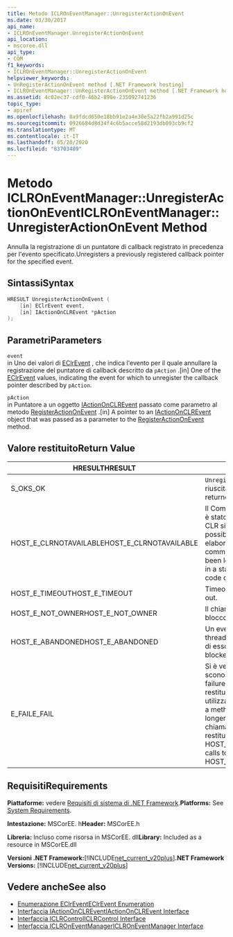 ```yaml
---
title: Metodo ICLROnEventManager::UnregisterActionOnEvent
ms.date: 03/30/2017
api_name:
- ICLROnEventManager.UnregisterActionOnEvent
api_location:
- mscoree.dll
api_type:
- COM
f1_keywords:
- ICLROnEventManager::UnregisterActionOnEvent
helpviewer_keywords:
- UnRegisterActionOnEvent method [.NET Framework hosting]
- ICLROnEventManager::UnRegisterActionOnEvent method [.NET Framework hosting]
ms.assetid: 4c02ec37-cdf0-46b2-890e-235092741236
topic_type:
- apiref
ms.openlocfilehash: 8a9fdcd650e18bb91e2a4e30e5a22fb2a991d25c
ms.sourcegitcommit: 0926684d8d34f4c6b5acce58d2193db093cb9cf2
ms.translationtype: MT
ms.contentlocale: it-IT
ms.lasthandoff: 05/20/2020
ms.locfileid: "83703489"
---
```

# <a name="iclroneventmanagerunregisteractiononevent-method"></a><span data-ttu-id="4ae06-102">Metodo ICLROnEventManager::UnregisterActionOnEvent</span><span class="sxs-lookup"><span data-stu-id="4ae06-102">ICLROnEventManager::UnregisterActionOnEvent Method</span></span>
<span data-ttu-id="4ae06-103">Annulla la registrazione di un puntatore di callback registrato in precedenza per l'evento specificato.</span><span class="sxs-lookup"><span data-stu-id="4ae06-103">Unregisters a previously registered callback pointer for the specified event.</span></span>  
  
## <a name="syntax"></a><span data-ttu-id="4ae06-104">Sintassi</span><span class="sxs-lookup"><span data-stu-id="4ae06-104">Syntax</span></span>  
  
```cpp  
HRESULT UnregisterActionOnEvent (  
    [in] EClrEvent event,  
    [in] IActionOnCLREvent *pAction  
);  
```  
  
## <a name="parameters"></a><span data-ttu-id="4ae06-105">Parametri</span><span class="sxs-lookup"><span data-stu-id="4ae06-105">Parameters</span></span>  
 `event`  
 <span data-ttu-id="4ae06-106">in Uno dei valori di [EClrEvent](eclrevent-enumeration.md) , che indica l'evento per il quale annullare la registrazione del puntatore di callback descritto da `pAction` .</span><span class="sxs-lookup"><span data-stu-id="4ae06-106">[in] One of the [EClrEvent](eclrevent-enumeration.md) values, indicating the event for which to unregister the callback pointer described by `pAction`.</span></span>  
  
 `pAction`  
 <span data-ttu-id="4ae06-107">in Puntatore a un oggetto [IActionOnCLREvent](../../../../docs/framework/unmanaged-api/hosting/iactiononclrevent-interface.md) passato come parametro al metodo [RegisterActionOnEvent](iclroneventmanager-registeractiononevent-method.md) .</span><span class="sxs-lookup"><span data-stu-id="4ae06-107">[in] A pointer to an [IActionOnCLREvent](../../../../docs/framework/unmanaged-api/hosting/iactiononclrevent-interface.md) object that was passed as a parameter to the [RegisterActionOnEvent](iclroneventmanager-registeractiononevent-method.md) method.</span></span>  
  
## <a name="return-value"></a><span data-ttu-id="4ae06-108">Valore restituito</span><span class="sxs-lookup"><span data-stu-id="4ae06-108">Return Value</span></span>  
  
|<span data-ttu-id="4ae06-109">HRESULT</span><span class="sxs-lookup"><span data-stu-id="4ae06-109">HRESULT</span></span>|<span data-ttu-id="4ae06-110">Description</span><span class="sxs-lookup"><span data-stu-id="4ae06-110">Description</span></span>|  
|-------------|-----------------|  
|<span data-ttu-id="4ae06-111">S_OK</span><span class="sxs-lookup"><span data-stu-id="4ae06-111">S_OK</span></span>|<span data-ttu-id="4ae06-112">`UnregisterActionOnEvent`la restituzione è riuscita.</span><span class="sxs-lookup"><span data-stu-id="4ae06-112">`UnregisterActionOnEvent` returned successfully.</span></span>|  
|<span data-ttu-id="4ae06-113">HOST_E_CLRNOTAVAILABLE</span><span class="sxs-lookup"><span data-stu-id="4ae06-113">HOST_E_CLRNOTAVAILABLE</span></span>|<span data-ttu-id="4ae06-114">Il Common Language Runtime (CLR) non è stato caricato in un processo oppure CLR si trova in uno stato in cui non è possibile eseguire codice gestito o elaborare la chiamata correttamente.</span><span class="sxs-lookup"><span data-stu-id="4ae06-114">The common language runtime (CLR) has not been loaded into a process, or the CLR is in a state in which it cannot run managed code or process the call successfully.</span></span>|  
|<span data-ttu-id="4ae06-115">HOST_E_TIMEOUT</span><span class="sxs-lookup"><span data-stu-id="4ae06-115">HOST_E_TIMEOUT</span></span>|<span data-ttu-id="4ae06-116">Timeout della chiamata.</span><span class="sxs-lookup"><span data-stu-id="4ae06-116">The call timed out.</span></span>|  
|<span data-ttu-id="4ae06-117">HOST_E_NOT_OWNER</span><span class="sxs-lookup"><span data-stu-id="4ae06-117">HOST_E_NOT_OWNER</span></span>|<span data-ttu-id="4ae06-118">Il chiamante non è il proprietario del blocco.</span><span class="sxs-lookup"><span data-stu-id="4ae06-118">The caller does not own the lock.</span></span>|  
|<span data-ttu-id="4ae06-119">HOST_E_ABANDONED</span><span class="sxs-lookup"><span data-stu-id="4ae06-119">HOST_E_ABANDONED</span></span>|<span data-ttu-id="4ae06-120">Un evento è stato annullato mentre un thread bloccato o Fiber era in attesa su di esso.</span><span class="sxs-lookup"><span data-stu-id="4ae06-120">An event was canceled while a blocked thread or fiber was waiting on it.</span></span>|  
|<span data-ttu-id="4ae06-121">E_FAIL</span><span class="sxs-lookup"><span data-stu-id="4ae06-121">E_FAIL</span></span>|<span data-ttu-id="4ae06-122">Si è verificato un errore irreversibile sconosciuto.</span><span class="sxs-lookup"><span data-stu-id="4ae06-122">An unknown catastrophic failure occurred.</span></span> <span data-ttu-id="4ae06-123">Dopo che un metodo restituisce E_FAIL, CLR non è più utilizzabile all'interno del processo.</span><span class="sxs-lookup"><span data-stu-id="4ae06-123">After a method returns E_FAIL, the CLR is no longer usable within the process.</span></span> <span data-ttu-id="4ae06-124">Le chiamate successive ai metodi di hosting restituiscono HOST_E_CLRNOTAVAILABLE.</span><span class="sxs-lookup"><span data-stu-id="4ae06-124">Subsequent calls to hosting methods return HOST_E_CLRNOTAVAILABLE.</span></span>|  
  
## <a name="requirements"></a><span data-ttu-id="4ae06-125">Requisiti</span><span class="sxs-lookup"><span data-stu-id="4ae06-125">Requirements</span></span>  
 <span data-ttu-id="4ae06-126">**Piattaforme:** vedere [Requisiti di sistema di .NET Framework](../../get-started/system-requirements.md).</span><span class="sxs-lookup"><span data-stu-id="4ae06-126">**Platforms:** See [System Requirements](../../get-started/system-requirements.md).</span></span>  
  
 <span data-ttu-id="4ae06-127">**Intestazione:** MSCorEE. h</span><span class="sxs-lookup"><span data-stu-id="4ae06-127">**Header:** MSCorEE.h</span></span>  
  
 <span data-ttu-id="4ae06-128">**Libreria:** Incluso come risorsa in MSCorEE. dll</span><span class="sxs-lookup"><span data-stu-id="4ae06-128">**Library:** Included as a resource in MSCorEE.dll</span></span>  
  
 <span data-ttu-id="4ae06-129">**Versioni .NET Framework:**[!INCLUDE[net_current_v20plus](../../../../includes/net-current-v20plus-md.md)]</span><span class="sxs-lookup"><span data-stu-id="4ae06-129">**.NET Framework Versions:** [!INCLUDE[net_current_v20plus](../../../../includes/net-current-v20plus-md.md)]</span></span>  
  
## <a name="see-also"></a><span data-ttu-id="4ae06-130">Vedere anche</span><span class="sxs-lookup"><span data-stu-id="4ae06-130">See also</span></span>

- [<span data-ttu-id="4ae06-131">Enumerazione EClrEvent</span><span class="sxs-lookup"><span data-stu-id="4ae06-131">EClrEvent Enumeration</span></span>](eclrevent-enumeration.md)
- [<span data-ttu-id="4ae06-132">Interfaccia IActionOnCLREvent</span><span class="sxs-lookup"><span data-stu-id="4ae06-132">IActionOnCLREvent Interface</span></span>](iactiononclrevent-interface.md)
- [<span data-ttu-id="4ae06-133">Interfaccia ICLRControl</span><span class="sxs-lookup"><span data-stu-id="4ae06-133">ICLRControl Interface</span></span>](iclrcontrol-interface.md)
- [<span data-ttu-id="4ae06-134">Interfaccia ICLROnEventManager</span><span class="sxs-lookup"><span data-stu-id="4ae06-134">ICLROnEventManager Interface</span></span>](iclroneventmanager-interface.md)
